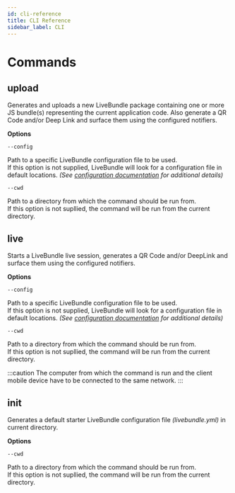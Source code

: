 ```yaml
---
id: cli-reference
title: CLI Reference
sidebar_label: CLI
---
```


# Commands

## upload

Generates and uploads a new LiveBundle package containing one or more JS bundle(s) representing the current application code. Also generate a QR Code and/or Deep Link and surface them using the configured notifiers.

**Options**

`--config`

Path to a specific LiveBundle configuration file to be used.<br/>
If this option is not supplied, LiveBundle will look for a configuration file in default locations. _(See [configuration documentation](./configuration.md) for additional details)_

`--cwd`

Path to a directory from which the command should be run from.<br/>
If this option is not supllied, the command will be run from the current directory.

## live

Starts a LiveBundle live session, generates a QR Code and/or DeepLink and surface them using the configured notifiers.

**Options**

`--config`

Path to a specific LiveBundle configuration file to be used.<br/>
If this option is not supplied, LiveBundle will look for a configuration file in default locations. _(See [configuration documentation](./configuration.md) for additional details)_

`--cwd`

Path to a directory from which the command should be run from.<br/>
If this option is not supllied, the command will be run from the current directory.

:::caution
The computer from which the command is run and the client mobile device have to be connected to the same network.
:::

## init

Generates a default starter LiveBundle configuration file _(livebundle.yml)_ in current directory.<br/>

**Options**

`--cwd`

Path to a directory from which the command should be run from.<br/>
If this option is not supllied, the command will be run from the current directory.
